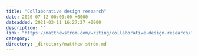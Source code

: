 ```yaml
---
title: "Collaborative design research"
date: 2020-07-12 00:00:00 +0000
dateadded: 2021-03-11 16:27:27 +0000
description: ""
link: "https://matthewstrom.com/writing/collaborative-design-research/"
category:
directory: _directory/matthew-ström.md
---
```

